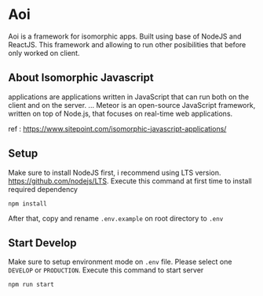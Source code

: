 # Aoi
Aoi is a framework for isomorphic apps. Built using base of NodeJS and ReactJS. This framework and allowing to run other posibilities that before only worked on client.

## About Isomorphic Javascript
applications are applications written in JavaScript that can run both on the client and on the server. ... Meteor is an open-source JavaScript framework, written on top of Node.js, that focuses on real-time web applications.

ref : https://www.sitepoint.com/isomorphic-javascript-applications/

## Setup
Make sure to install NodeJS first, i recommend using LTS version. https://github.com/nodejs/LTS. Execute this command at first time to install required dependency
```
npm install
```
After that, copy and rename `.env.example` on root directory to `.env`

## Start Develop
Make sure to setup environment mode on `.env` file. Please select one `DEVELOP` or `PRODUCTION`. Execute this command to start server
```
npm run start
```
